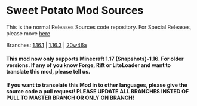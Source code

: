# Sweet Potato Mod Sources

This is the normal Releases Sources code repository. For Special Releases, please move [here](https://github.com/Featurehouse/sweet_potato-source-specialRelease)

Branches: [1.16.1](https://github.com/Featurehouse/sweet_potato-source/tree/1.16.1) | [1.16.3](https://github.com/Featurehouse/sweet_potato-source/tree/1.16.3) | [20w46a](https://github.com/Featurehouse/sweet_potato-source/tree/20w46a)

#### This mod now only supports Minecraft 1.17 (Snapshots)-1.16. For older versions. If any of you know Forge, Rift or LiteLoader and want to translate this mod, please tell us.
#### If you want to transelate this Mod in to other languages, please give the source code a pull request! PLEASE UPDATE ALL BRANCHES INSTED OF PULL TO MASTER BRANCH OR ONLY ON BRANCH!